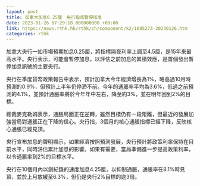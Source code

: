 ```yaml
---
layout: post
title: 加拿大加息0.25厘　央行指或暫停加息
date: 2023-01-26 07:29:18.000000000 +08:00
link: https://news.rthk.hk/rthk/ch/component/k2/1685273-20230126.htm
categories: rthk
---
```


加拿大央行一如市場預期加息0.25厘，將指標隔夜利率上調至4.5厘，是15年來最高水平。央行表示，可能會暫停加息，以評估之前加息的累積效應，是首個發出暫停加息訊號的主要央行。

央行在季度貨幣政策報告中表示，預計加拿大今年經濟增長為1%，略高過10月時預測的0.9%，但預計上半年仍停滯不前。今年的通脹率平均為3.6%，低過之前預測的4.1%，並預計通脹率將於今年年中左右，降至約3%，並在明年回到2%的目標。

總裁麥克勒姆表示，通脹局面正在逆轉，雖然目標仍有一段距離，但最近的發展加強當局對通脹正在下降的信心。央行指，3個月的核心通脹指標已經下降，反映核心通脹已經見頂。

央行宣布加息的聲明顯示，如果經濟按照預測發展，央行預計將政策利率保持在目前水平，同時評估累計加息的影響。如果有需要，當局準備進一步提高政策利率，以令通脹率到2%的目標水平。

央行在10個月內以創紀錄的速度加息4.25厘，以抑制通脹，通脹率在8.1%時見頂，並於上月放緩至6.3%，但仍是央行2%目標的逾3倍。
